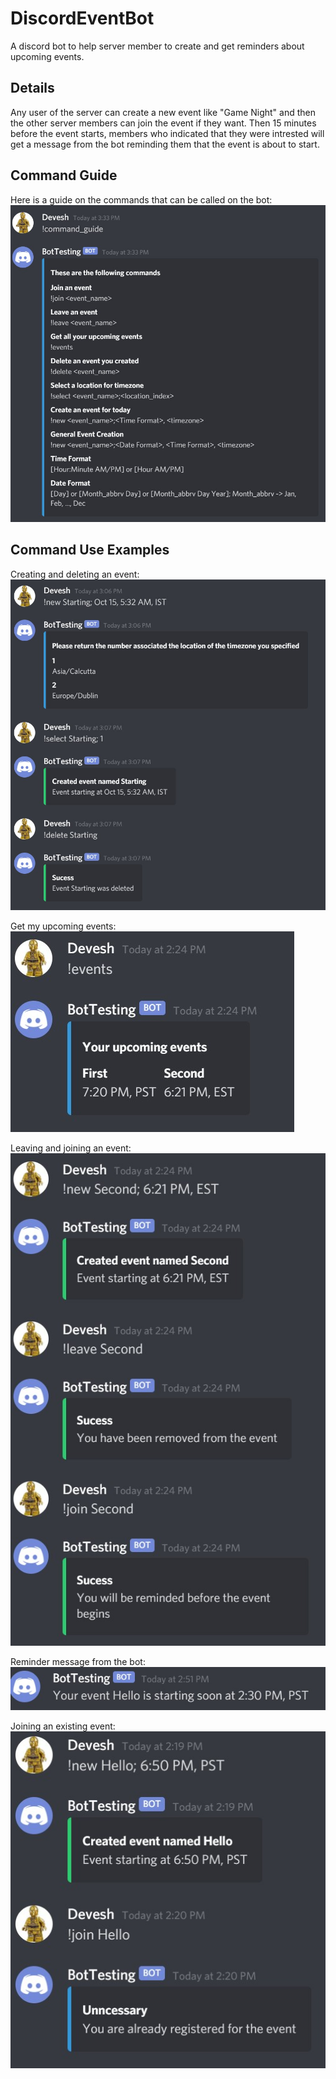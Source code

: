 # DiscordEventBot
A discord bot to help server member to create and get reminders about upcoming events. 

## Details 
Any user of the server can create a new event like "Game Night" and then the other server members can join the event if
they want. Then 15 minutes before the event starts, members who indicated that they were intrested will get a message
from the bot reminding them that the event is about to start. 

## Command Guide

Here is a guide on the commands that can be called on the bot: 
![Guide to Bot Commands](Images/CommandGuide.jpg)

## Command Use Examples

Creating and deleting an event: 
![Create and delete](Images/Event_Creator.jpg)

Get my upcoming events: 
![My upcoming events](Images/Upcoming_Events.jpg)

Leaving and joining an event: 
![Leave and Join](Images/Join_Leave.jpg)

Reminder message from the bot:
![Reminder Message](Images/Reminder_Message.jpg)

Joining an existing event: 
![Join Error](Images/Join_Error.jpg)